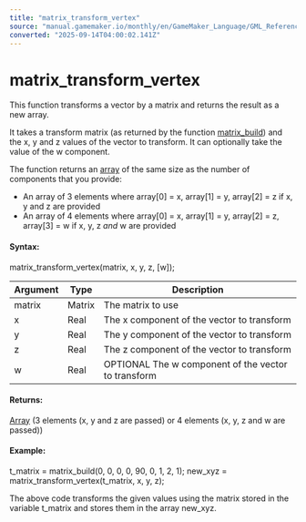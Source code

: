 ```yaml
---
title: "matrix_transform_vertex"
source: "manual.gamemaker.io/monthly/en/GameMaker_Language/GML_Reference/Maths_And_Numbers/Matrix_Functions/matrix_transform_vertex.htm"
converted: "2025-09-14T04:00:02.141Z"
---
```


# matrix\_transform\_vertex

This function transforms a vector by a matrix and returns the result as a new array.

It takes a transform matrix (as returned by the function [matrix\_build](matrix_build.md)) and the x, y and z values of the vector to transform. It can optionally take the value of the w component.

The function returns an [array](../../../GML_Overview/Arrays.md) of the same size as the number of components that you provide:

-   An array of 3 elements where array\[0\] = x, array\[1\] = y, array\[2\] = z if x, y and z are provided
-   An array of 4 elements where array\[0\] = x, array\[1\] = y, array\[2\] = z, array\[3\] = w if x, y, z _and_ w are provided

#### Syntax:

matrix\_transform\_vertex(matrix, x, y, z, \[w\]);

| Argument | Type | Description |
| --- | --- | --- |
| matrix | Matrix | The matrix to use |
| x | Real | The x component of the vector to transform |
| y | Real | The y component of the vector to transform |
| z | Real | The z component of the vector to transform |
| w | Real | OPTIONAL The w component of the vector to transform |

#### Returns:

[Array](../../../GML_Overview/Arrays.md) (3 elements (x, y and z are passed) or 4 elements (x, y, z and w are passed))

#### Example:

t\_matrix = matrix\_build(0, 0, 0, 0, 90, 0, 1, 2, 1);
new\_xyz = matrix\_transform\_vertex(t\_matrix, x, y, z);

The above code transforms the given values using the matrix stored in the variable t\_matrix and stores them in the array new\_xyz.